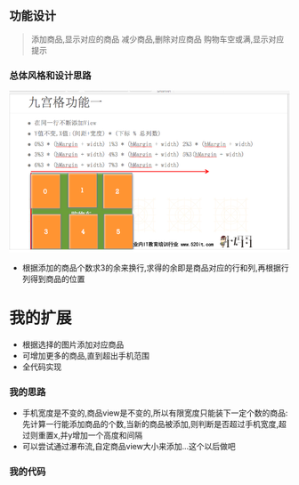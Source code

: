 ## 功能设计

> 添加商品,显示对应的商品
> 减少商品,删除对应商品
> 购物车空或满,显示对应提示

### 总体风格和设计思路

![总体思路](/1228/images/WX20170720-202727.png)
* 根据添加的商品个数求3的余来换行,求得的余即是商品对应的行和列,再根据行列得到商品的位置

# 我的扩展
* 根据选择的图片添加对应商品
* 可增加更多的商品,直到超出手机范围
* 全代码实现

### 我的思路
* 手机宽度是不变的,商品view是不变的,所以有限宽度只能装下一定个数的商品:
先计算一行能添加商品的个数,当新的商品被添加,则判断是否超过手机宽度,超过则重置x,并y增加一个高度和间隔
* 可以尝试通过瀑布流,自定商品view大小来添加...这个以后做吧

### 我的代码
